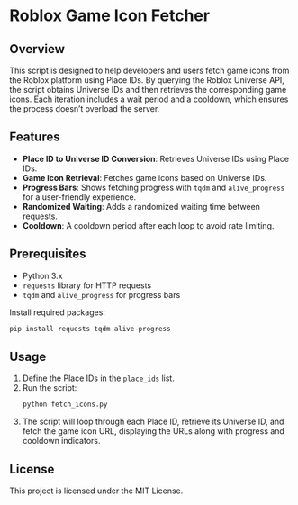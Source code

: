 # Roblox Game Icon Fetcher

## Overview

This script is designed to help developers and users fetch game icons from the Roblox platform using Place IDs. By querying the Roblox Universe API, the script obtains Universe IDs and then retrieves the corresponding game icons. Each iteration includes a wait period and a cooldown, which ensures the process doesn’t overload the server.

## Features

- **Place ID to Universe ID Conversion**: Retrieves Universe IDs using Place IDs.
- **Game Icon Retrieval**: Fetches game icons based on Universe IDs.
- **Progress Bars**: Shows fetching progress with `tqdm` and `alive_progress` for a user-friendly experience.
- **Randomized Waiting**: Adds a randomized waiting time between requests.
- **Cooldown**: A cooldown period after each loop to avoid rate limiting.

## Prerequisites

- Python 3.x
- `requests` library for HTTP requests
- `tqdm` and `alive_progress` for progress bars

Install required packages:
```bash
pip install requests tqdm alive-progress
```

## Usage

1. Define the Place IDs in the `place_ids` list.
2. Run the script:
   ```bash
   python fetch_icons.py
   ```
3. The script will loop through each Place ID, retrieve its Universe ID, and fetch the game icon URL, displaying the URLs along with progress and cooldown indicators.

## License

This project is licensed under the MIT License.
